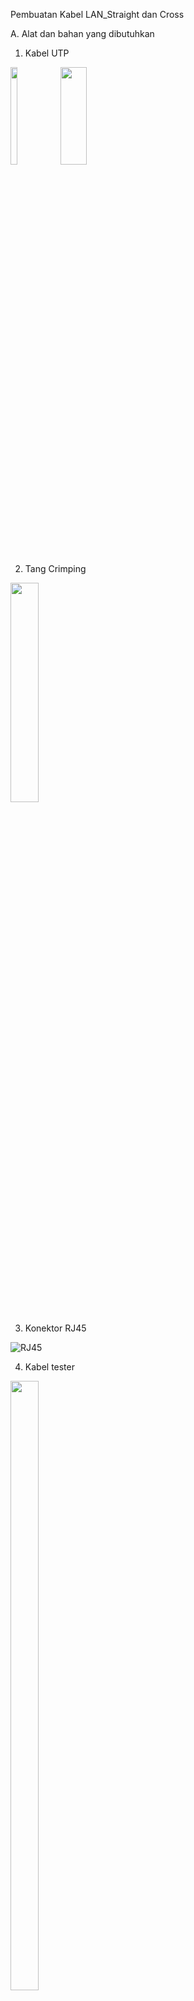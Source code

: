 Pembuatan Kabel LAN_Straight dan Cross

A. Alat dan bahan yang dibutuhkan

  1. Kabel UTP
     
   <img src="https://github.com/Chioaji/Pembuatan-kabel-LAN-dan-konfigurasi_Sachio-Aji/assets/126127582/46e241f0-8374-4b57-b23a-06c05e61949b" width=15% height=20% >

   <img src="https://github.com/Chioaji/Pembuatan-kabel-LAN-dan-konfigurasi_Sachio-Aji/assets/126127582/cfaa6f5b-1bfa-4c4b-ad2b-d5b1d3a4352c" width=29% height=20%>

  2. Tang Crimping

   <img src="https://github.com/Chioaji/Pembuatan-kabel-LAN-dan-konfigurasi_Sachio-Aji/assets/126127582/1cd0d4b8-54fb-4c14-a30a-299e4dfbd466" width=30% height=30% >

  3. Konektor RJ45

  ![RJ45](https://github.com/Chioaji/Pembuatan-kabel-LAN-dan-konfigurasi_Sachio-Aji/assets/126127582/bc3d5f5a-9b64-4a82-9197-84724183f3a0)


  4.  Kabel tester

   <img src="https://github.com/Chioaji/Pembuatan-kabel-LAN-dan-konfigurasi_Sachio-Aji/assets/126127582/8ed4cc00-cb54-4d72-a546-f1c54455a1ca" width=30% height=50% >

  
B. Langkah-Langkah

  1. Ambil kabel UTP dan potong kurang lebih sepanjang 1 meter, sebanyak 2 kabel karna kita akan membuat 2 jenis yaitu Straight dan Cross
  
  2. kupas atau kuliti bagian kabel menggunakan Tang Crimping, usahakan untuk mengupas kurang lebih 3-5cm dari ujung kabel. Pastikan kabel bagian dalam yang bewarna tidak ada yang terputus
  
  3. Jika berhasil maka akan berbentuk seperti ini
     
   <img src="https://github.com/Chioaji/Pembuatan-kabel-LAN-dan-konfigurasi_Sachio-Aji/assets/126127582/7dea5913-eda1-4659-852e-e3469b803849"     
 width=30% height=20%>
    <img src="https://github.com/Chioaji/Pembuatan-kabel-LAN-dan-konfigurasi_Sachio-Aji/assets/126127582/74c48c8b-d9c4-43e6-8aef-1bcf85003545" width=30% height=30%>


C. Membuat kabel straight

   1. Setelah kabel berhasil di Crimping kita bisa menyusun sesuai urutan warna kabel khusus untuk Straight seperti di bawah ini

      <img src="https://github.com/Chioaji/Pembuatan-kabel-LAN-dan-konfigurasi_Sachio-Aji/assets/126127582/5efa622b-7858-4132-9f2e-8ea935af5682" 
        width=50% height=50%>
        
   2. Jika warna kabel berhasil di urutkan. Cobalah untuk meluruskan kabel kabel tersebut sampai sejajar dan lurus.Pastikan ketika proses untuk meluruskan kabel sebaiknya jari kita menekan bagian ujung kabel yang telah di crimping agar tidak ada kabel yang tertarik, agar menghindari perbedaan panjang antara kabel

      <img src="https://github.com/Chioaji/Pembuatan-kabel-LAN-dan-konfigurasi_Sachio-Aji/assets/126127582/5fa51fff-2486-4ec4-b756-16ed11ad8dc0" 
        width=20% height=20%>


   3. Lalu jika sudah lurus dan sejajar tinggal kita masukkan ke dalam RJ45 dan setelah di masukkan kita bisa menggunakan alat tang Crimping tadi masukkan kabel yang telah terpasang RJ45 nya ke dalam lubang 8P pada Tang Crimpingnya,tujuannya agar merapatkan dan menekan RJ45 yang berisi kabel tadi

      <img src="https://github.com/Chioaji/Pembuatan-kabel-LAN-dan-konfigurasi_Sachio-Aji/assets/126127582/00539bca-9f44-48ef-8453-09a12087b1f4" 
        width=20% height=20%>


D. Membuat kabel Cross
       
   1. Untuk langkah-langkahnya sama persis seperti membuat kabel straight di atas, ikuti langkah 2 dan 3.Hanya saja susunan warna kabel nya yang berbeda

      <img src="https://github.com/Chioaji/Pembuatan-kabel-LAN-dan-konfigurasi_Sachio-Aji/assets/126127582/4e871995-f777-4c86-8b0a-7c596be15969" 
        width=50% height=50%>
       
E. Pengetesan
   1. Untuk menguji apakah kabel kita berhasil atau tidak, kita menggunakan kabel tester, masukkan setiap ujung kabel ke dalam slot yang ada di kabel tester

   2. Lalu hidupkan alatnya, jika menguji kabel Straight perlu diperhatikan urutan nomor warna yang tampil di alat kabel tester nya apakah nomor nya sudah sesuai urutan seperti di bawah ini

      <img src="https://github.com/Chioaji/Pembuatan-kabel-LAN-dan-konfigurasi_Sachio-Aji/assets/126127582/5efa622b-7858-4132-9f2e-8ea935af5682" 
        width=50% height=50%>

   3. Sama halnya jika kita menguji kabel cross kita juga harus memastikan nomor yang tertampil pada alat apakah sudah sesuai dengan urutan di gambar bawah ini
    
      <img src="https://github.com/Chioaji/Pembuatan-kabel-LAN-dan-konfigurasi_Sachio-Aji/assets/126127582/4e871995-f777-4c86-8b0a-7c596be15969" 
        width=50% height=50%>

Kesimpulan 

1. Kabel straight adalah jenis kabel yang dapat menghubungkan dua perangkat yang berbeda, yakni:
   
   a. Sebagai penghubung antara komputer dengan switch
   
   b. Sebagai penghubung komputer dengan LAN pada modem cable/DSL
   
   c. Sebagai penghubung router dengan LAN pada modem cable/DSL
   
   d. Sebagai penghubung antara switch ke router
   
   e. Sebagai penghubung antara hub ke router.

2. Kabel cross merupakan kabel UTP yang mampu menghubungkan dua perangkat yang sama. Mengutip dari Manajemen Jaringan Komputer yang ditulis oleh Adimas Ketut Nalendra, M.Kom berikut fungsi dari penggunaan kabel cross:

   a. Sebagai penghubung 2 komputer
  
   b. Sebagai penghubung 2 buah switch
 
   c. Sebagai penghubung 2 buah hub
  
   d. Sebagai penghubung switch dengan hub
  
   e. Sebagai penghubung komputer dengan router.
  
Terima kasih.


